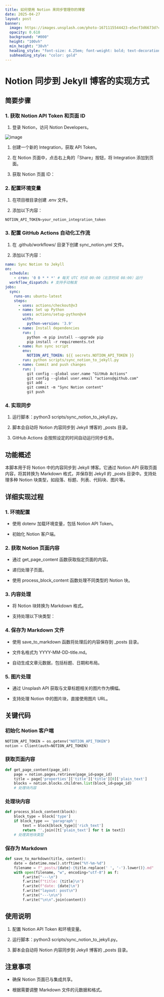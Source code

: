 ```yaml
---
title: 如何使用 Notion 来同步管理你的博客
date: 2025-04-27
layout: post
banner:
  image: https://images.unsplash.com/photo-1671115544423-e5ecf3d6673d?crop=entropy&cs=tinysrgb&fit=max&fm=jpg&ixid=M3w2OTIwMzJ8MHwxfHJhbmRvbXx8fHx8fHx8fDE3NDU3NTc0NDB8&ixlib=rb-4.0.3&q=80&w=1080
  opacity: 0.618
  background: "#000"
  height: "100vh"
  min_height: "38vh"
  heading_style: "font-size: 4.25em; font-weight: bold; text-decoration: underline"
  subheading_style: "color: gold"
---
```


# Notion 同步到 Jekyll 博客的实现方式

## 简要步骤

### 1. 获取 Notion API Token 和页面 ID

1. 登录 Notion，访问 Notion Developers。

![image](https://prod-files-secure.s3.us-west-2.amazonaws.com/a7a0cc5a-89b9-4cda-8686-1fba0ca52f40/d19c1afe-dea5-4312-9333-786b0ba83054/image.png?X-Amz-Algorithm=AWS4-HMAC-SHA256&X-Amz-Content-Sha256=UNSIGNED-PAYLOAD&X-Amz-Credential=ASIAZI2LB466XNV4EE2Z%2F20250427%2Fus-west-2%2Fs3%2Faws4_request&X-Amz-Date=20250427T123720Z&X-Amz-Expires=3600&X-Amz-Security-Token=IQoJb3JpZ2luX2VjEMP%2F%2F%2F%2F%2F%2F%2F%2F%2F%2FwEaCXVzLXdlc3QtMiJHMEUCIQCXP%2FUXqYodvNHAyvu5S%2FX%2FYpy1NQWrhL7jDxnku8hh7gIgApxxIvfwX7rSi%2BWfLsag%2BBHKdTlCdU%2BSgnam%2Baf38ekq%2FwMIXBAAGgw2Mzc0MjMxODM4MDUiDKdVFDx0O467nM7WnircAyXxxaAdTCqZdXmlB9Wbh4WDamG2HvgfzFq%2Bzy5xXU%2FH8a45yO7MzMM10E17RgQONpoLyrh%2F%2Bp4Z1B8cgRR6qItHl9x4FEia3na%2F1jZ3KJa61ghVNqJD6AZ8rgOrJuRyF0b71RIwFfuh%2B%2B2royMrXFrKJHzNFiM3pUkwSpuZ7XJ1cLTDwoAIivSLZEpXE%2Fe2m5FneeLnoYv1M%2BzALq98HaSpUOu773FHwDpRO0ZA2JOPYZj1lkIOPt2IZSdCiBO0ZdWz0ApPv4EtEtTWFVVF2OS%2FpR%2FzGe9JiXe%2BQ59yqsPq0NcJ4c9r8MU9DKlWyZq3awtM8o8Q56e97c7kJKAtf7G8GpHNtOL3vC4AMcBIBwmHWwos4pVbySwWw%2FFwO600lTocHPMfY35xYCxBtzuEvSZqh0YtdDbKo4CX9MK%2BDRCURa42vjwyiaNwznOOdZCU9qs7cl%2F365X8KFxUdI5b29hhTPMHsVYllOa3WnyUPaJEDSHCU6uI4Z4Gn0zb%2Bgno2wWyz0GL5vSIBKVGHB%2FiPekNSxKW14ds95XzEJMxllf6MzXqco%2F%2FtcLTPj8MTEWw4JawNkwDS5nvjb2zhmUDvAWr2Hf6aM%2B3amC8zW7g9NsMlf3L9%2Fc83MmfZrC%2BMJeMuMAGOqUBbzwH%2FjeKK7XSfu1aH0uEgICbNydWYavNcBkGYGbLBAWHvL47TKy4zVSaevU4qlusUE3WS4cwR5eWUu%2FFvnAjL5gi0UFAnVyGgljdfLlQTzd9ulGYPQ5L8uhYJsAn9oRoIuNwS1y0FmIx0qqRBOWvZiFhN0mi66JFLp31yla9K9r10lqaABt32%2FPfm67r0UujMB6mdaU5JJv7akn5YfqQMDwpdwv3&X-Amz-Signature=11d011f36c70700ade9380381663bb6c80138b205ac56eb60cab680de5e805cc&X-Amz-SignedHeaders=host&x-id=GetObject)

1. 创建一个新的 Integration，获取 API Token。

1. 在 Notion 页面中，点击右上角的「Share」按钮，将 Integration 添加到页面。

1. 获取 Notion 页面 ID：


### 2. 配置环境变量

1. 在项目根目录创建 .env 文件。

1. 添加以下内容：

```javascript
NOTION_API_TOKEN=your_notion_integration_token
```

### 3. 配置 GitHub Actions 自动化工作流

1. 在 .github/workflows/ 目录下创建 sync_notion.yml 文件。

1. 添加以下内容：

```yaml
name: Sync Notion to Jekyll
on:
  schedule:
    - cron: '0 0 * * *' # 每天 UTC 时间 00:00（北京时间 08:00）运行
  workflow_dispatch: # 支持手动触发
jobs:
  sync:
    runs-on: ubuntu-latest
    steps:
      - uses: actions/checkout@v3
      - name: Set up Python
        uses: actions/setup-python@v4
        with:
          python-version: '3.9'
      - name: Install dependencies
        run: |
          python -m pip install --upgrade pip
          pip install -r requirements.txt
      - name: Run sync script
        env:
          NOTION_API_TOKEN: ${{ secrets.NOTION_API_TOKEN }}
        run: python scripts/sync_notion_to_jekyll.py
      - name: Commit and push changes
        run: |
          git config --global user.name "GitHub Actions"
          git config --global user.email "actions@github.com"
          git add .
          git commit -m "Sync Notion content"
          git push
```

### 4. 实现同步

1. 运行脚本：python3 scripts/sync_notion_to_jekyll.py。

1. 脚本会自动将 Notion 内容同步到 Jekyll 博客的 _posts 目录。

1. GitHub Actions 会按照设定的时间自动运行同步任务。

## 功能概述

本脚本用于将 Notion 中的内容同步到 Jekyll 博客。它通过 Notion API 获取页面内容，将其转换为 Markdown 格式，并保存到 Jekyll 的 _posts 目录中。支持处理多种 Notion 块类型，如段落、标题、列表、代码块、图片等。

## 详细实现过程

### 1. 环境配置

- 使用 dotenv 加载环境变量，包括 Notion API Token。

- 初始化 Notion 客户端。

### 2. 获取 Notion 页面内容

- 通过 get_page_content 函数获取指定页面的内容。

- 递归处理子页面。

- 使用 process_block_content 函数处理不同类型的 Notion 块。

### 3. 内容处理

- 将 Notion 块转换为 Markdown 格式。

- 支持处理以下块类型：


### 4. 保存为 Markdown 文件

- 使用 save_to_markdown 函数将处理后的内容保存到 _posts 目录。

- 文件名格式为 YYYY-MM-DD-title.md。

- 自动生成文章元数据，包括标题、日期和布局。

### 5. 图片处理

- 通过 Unsplash API 获取与文章标题相关的图片作为横幅。

- 支持处理 Notion 中的图片块，直接使用图片 URL。

## 关键代码

### 初始化 Notion 客户端

```python
NOTION_API_TOKEN = os.getenv("NOTION_API_TOKEN")
notion = Client(auth=NOTION_API_TOKEN)
```

### 获取页面内容

```python
def get_page_content(page_id):
    page = notion.pages.retrieve(page_id=page_id)
    title = page['properties']['title']['title'][0]['plain_text']
    blocks = notion.blocks.children.list(block_id=page_id)
    # 处理块内容
```

### 处理块内容

```python
def process_block_content(block):
    block_type = block['type']
    if block_type == 'paragraph':
        text = block[block_type]['rich_text']
        return ''.join([t['plain_text'] for t in text])
    # 处理其他块类型
```

### 保存为 Markdown

```python
def save_to_markdown(title, content):
    date = datetime.now().strftime("%Y-%m-%d")
    filename = f"_posts/{date}-{title.replace(' ', '-').lower()}.md"
    with open(filename, "w", encoding="utf-8") as f:
        f.write("---\n")
        f.write(f"title: {title}\n")
        f.write(f"date: {date}\n")
        f.write("layout: post\n")
        f.write("---\n\n")
        f.write("\n\n".join(content))
```

## 使用说明

1. 配置 Notion API Token 和环境变量。

1. 运行脚本：python3 scripts/sync_notion_to_jekyll.py。

1. 脚本会自动将 Notion 内容同步到 Jekyll 博客的 _posts 目录。

## 注意事项

- 确保 Notion 页面已与集成共享。

- 根据需要调整 Markdown 文件的元数据和格式。